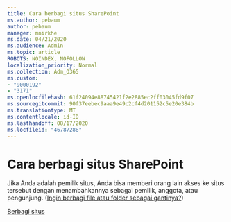 ```yaml
---
title: Cara berbagi situs SharePoint
ms.author: pebaum
author: pebaum
manager: mnirkhe
ms.date: 04/21/2020
ms.audience: Admin
ms.topic: article
ROBOTS: NOINDEX, NOFOLLOW
localization_priority: Normal
ms.collection: Adm_O365
ms.custom:
- "9000192"
- "3171"
ms.openlocfilehash: 61f24094e88745421f2e2885ec2ff03045fd9f07
ms.sourcegitcommit: 90f37eebec9aaa9e49c2cf4d201152c5e20e384b
ms.translationtype: MT
ms.contentlocale: id-ID
ms.lasthandoff: 08/17/2020
ms.locfileid: "46787288"
---
```

# <a name="how-to-share-a-sharepoint-site"></a>Cara berbagi situs SharePoint

Jika Anda adalah pemilik situs, Anda bisa memberi orang lain akses ke situs tersebut dengan menambahkannya sebagai pemilik, anggota, atau pengunjung. ([Ingin berbagi file atau folder sebagai gantinya?](https://support.office.com/article/share-sharepoint-files-or-folders-1fe37332-0f9a-4719-970e-d2578da4941c))

[Berbagi situs](https://support.office.com/article/share-a-site-958771a8-d041-4eb8-b51c-afea2eae3658)